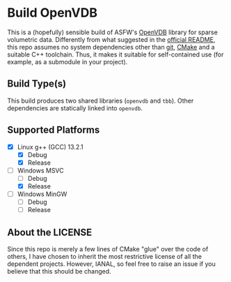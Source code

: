 # Build OpenVDB

This is a (hopefully) sensible build of ASFW's [OpenVDB](https://www.openvdb.org/) library for sparse volumetric data. 
Differently from what suggested in the [official README](https://github.com/AcademySoftwareFoundation/openvdb), this repo assumes no system dependencies other than [git](https://git-scm.com/), [CMake](https://cmake.org/) and a suitable C++ toolchain.
Thus, it makes it suitable for self-contained use (for example, as a submodule in your project).

## Build Type(s)

This build produces two shared libraries (`openvdb` and `tbb`).
Other dependencies are statically linked into `openvdb`.

## Supported Platforms

- [x] Linux g++ (GCC) 13.2.1
  - [x] Debug
  - [x] Release
- [ ] Windows MSVC
  - [ ] Debug
  - [x] Release
- [ ] Windows MinGW
  - [ ] Debug
  - [ ] Release

## About the LICENSE

Since this repo is merely a few lines of CMake "glue" over the code of others, I have chosen to inherit the most restrictive license of all the dependent projects.
However, IANAL, so feel free to raise an issue if you believe that this should be changed.
